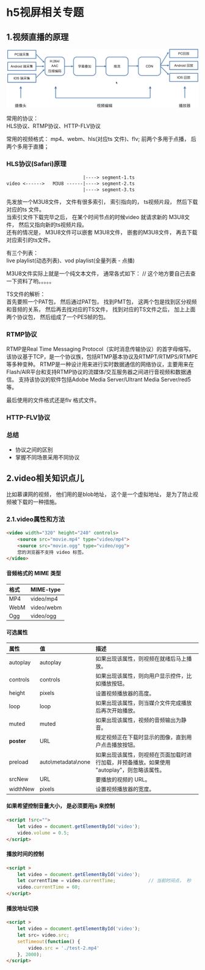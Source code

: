 # h5视屏相关专题

## 1.视频直播的原理
![01](./img/01.png)

常用的协议：                                          
HLS协议、RTMP协议、HTTP-FLV协议

常用的视频格式： mp4、webm、hls(对应ts 文件)、flv;  前两个多用于点播， 后两个多用于直播；                                 

### HLS协议(Safari)原理
```
                            |----> segment-1.ts
video <------>   M3U8 ------|----> segment-2.ts
                            |----> segment-3.ts
```
先发放一个M3U8文件， 文件有很多索引， 索引指向的， ts视频片段， 然后下载对应的ts 文件。                                        
当索引文件下载完毕之后， 在某个时间节点的时候video 就请求新的 M3U8文件， 然后又指向新的ts视频片段。                                         
还有的情况是， M3U8文件可以嵌套 M3U8文件， 嵌套的M3U8文件， 再去下载对应索引的ts文件。

有三个列表：                  
live playlist(动态列表)、vod playlist(全量列表 - 点播)

M3U8文件实际上就是一个纯文本文件， 通常各式如下：
// 这个地方要自己去查一下资料了哟。。。。。

TS文件的解析：                        
首先要照一个PAT包， 然后通过PAT包， 找到PMT包， 这两个包是找到区分视频和音频的关系， 然后再去找对应的TS文件， 找到对应的TS文件之后，
加上上面两个协议包， 然后组成了一个PES帧的包。

### RTMP协议
RTMP是Real Time Messaging Protocol（实时消息传输协议）的首字母缩写。
该协议基于TCP，是一个协议族，包括RTMP基本协议及RTMPT/RTMPS/RTMPE等多种变种。
RTMP是一种设计用来进行实时数据通信的网络协议，主要用来在Flash/AIR平台和支持RTMP协议的流媒体/交互服务器之间进行音视频和数据通信。
支持该协议的软件包括Adobe Media Server/Ultrant Media Server/red5等。

最后使用的文件格式还是flv 格式文件。

### HTTP-FLV协议

### 总结
- 协议之间的区别
- 掌握不同场景采用不同协议



## 2.video相关知识点儿
比如慕课网的视频， 他们用的是blob地址， 这个是一个虚拟地址， 是为了防止视频被下载的一种措施。                      

### 2.1.video属性和方法
```html
<video width="320" height="240" controls>
    <source src="movie.mp4" type="video/mp4">
    <source src="movie.ogg" type="video/ogg">
    您的浏览器不支持 video 标签。
</video>
```

#### 音频格式的 MIME 类型

格式	|MIME-type
:-|:-
MP4|	video/mp4
WebM|	video/webm
Ogg	|video/ogg

#### 可选属性

属性	|值|	描述
:-|:-|:-
autoplay |	autoplay|	如果出现该属性，则视频在就绪后马上播放。
controls |	controls|	如果出现该属性，则向用户显示控件，比如播放按钮。
height |	pixels|	设置视频播放器的高度。
loop |	loop|	如果出现该属性，则当媒介文件完成播放后再次开始播放。
muted	|muted|	如果出现该属性，视频的音频输出为静音。
**poster**	| URL |	规定视频正在下载时显示的图像，直到用户点击播放按钮。
preload |	auto\metadata\none	| 如果出现该属性，则视频在页面加载时进行加载，并预备播放。如果使用 "autoplay"，则忽略该属性。
srcNew	|URL|	要播放的视频的 URL。
widthNew	|pixels|	设置视频播放器的宽度。

#### 如果希望控制音量大小， 是必须要用js 来控制
```html
<script !src="">
    let video = document.getElementById('video');
    video.volume = 0.5;
</script>
```

#### 播放时间的控制
```html
<script >
    let video = document.getElementById('video');
    let currentTime = video.currentTime;            // 当前时间点， 秒
    video.currentTime = 60;
</script>
```

#### 播放地址切换
```html
<script >
    let video = document.getElementById('video');
    let src= video.src;
    setTimeout(function() {
        video.src = './test-2.mp4'
    }, 2000);
</script>
```

